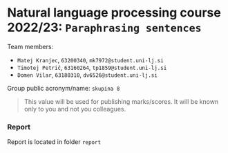 # Natural language processing course 2022/23: `Paraphrasing sentences`

Team members:
 * `Matej Kranjec`, `63200340`, `mk7972@student.uni-lj.si`
 * `Timotej Petrič`, `63160264`, `tp1859@student.uni-lj.si`
 * `Domen Vilar`, `63180310`, `dv6526@student.uni-lj.si`

Group public acronym/name: `skupina 8`
 > This value will be used for publishing marks/scores. It will be known only to you and not you colleagues.

### Report
Report is located in folder `report`
